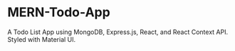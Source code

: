 # MERN-Todo-App

A Todo List App using MongoDB, Express.js, React, and React Context API. Styled with Material UI.
